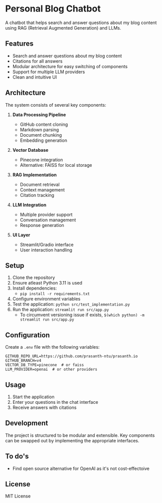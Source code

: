 # Personal Blog Chatbot

A chatbot that helps search and answer questions about my blog content using RAG (Retrieval Augmented Generation) and LLMs.

## Features

- Search and answer questions about my blog content
- Citations for all answers
- Modular architecture for easy switching of components
- Support for multiple LLM providers
- Clean and intuitive UI

## Architecture

The system consists of several key components:

1. **Data Processing Pipeline**
   - GitHub content cloning
   - Markdown parsing
   - Document chunking
   - Embedding generation

2. **Vector Database**
   - Pinecone integration
   - Alternative: FAISS for local storage

3. **RAG Implementation**
   - Document retrieval
   - Context management
   - Citation tracking

4. **LLM Integration**
   - Multiple provider support
   - Conversation management
   - Response generation

5. **UI Layer**
   - Streamlit/Gradio interface
   - User interaction handling

## Setup

1. Clone the repository
2. Ensure atleast Python 3.11 is used
3. Install dependencies: 
   - `pip install -r requirements.txt`
4. Configure environment variables
5. Test the application: `python src/test_implementation.py`
6. Run the application: `streamlit run src/app.py`
   - To circumvent versioning issue if exists, `$(which python) -m streamlit run src/app.py`

## Configuration

Create a `.env` file with the following variables:

```env
GITHUB_REPO_URL=https://github.com/prasanth-ntu/prasanth.io
GITHUB_BRANCH=v4
VECTOR_DB_TYPE=pinecone  # or faiss
LLM_PROVIDER=openai  # or other providers
```

## Usage

1. Start the application
2. Enter your questions in the chat interface
3. Receive answers with citations

## Development

The project is structured to be modular and extensible. Key components can be swapped out by implementing the appropriate interfaces.

## To do's
- Find open source alternative for OpenAI as it's not cost-effectoive

## License
MIT License
